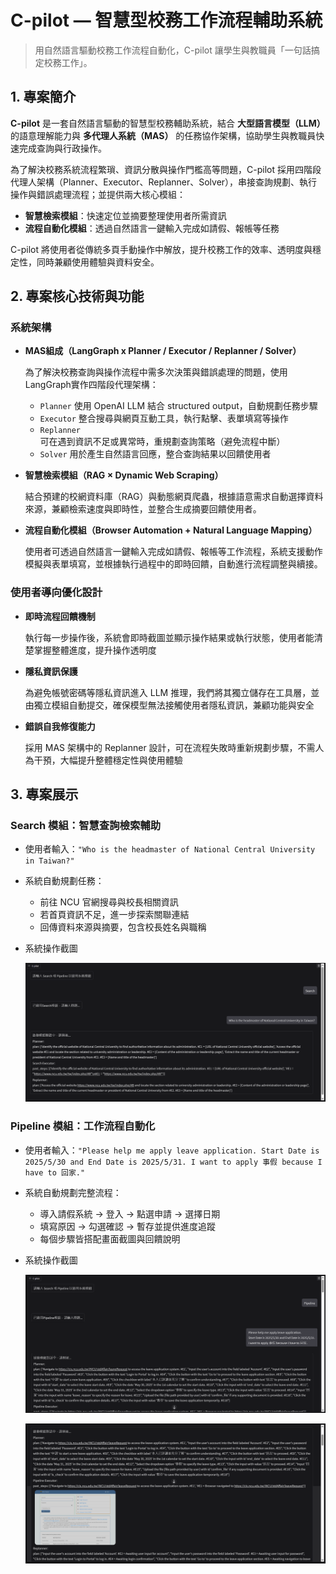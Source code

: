 # C-pilot — 智慧型校務工作流程輔助系統

> 用自然語言驅動校務工作流程自動化，C-pilot 讓學生與教職員「一句話搞定校務工作」。

## 1. 專案簡介

**C-pilot** 是一套自然語言驅動的智慧型校務輔助系統，結合 **大型語言模型（LLM）** 的語意理解能力與 **多代理人系統（MAS）** 的任務協作架構，協助學生與教職員快速完成查詢與行政操作。

為了解決校務系統流程繁瑣、資訊分散與操作門檻高等問題，C-pilot 採用四階段代理人架構（Planner、Executor、Replanner、Solver），串接查詢規劃、執行操作與錯誤處理流程；並提供兩大核心模組：

- **智慧檢索模組**：快速定位並摘要整理使用者所需資訊
- **流程自動化模組**：透過自然語言一鍵輸入完成如請假、報帳等任務

C-pilot 將使用者從傳統多頁手動操作中解放，提升校務工作的效率、透明度與穩定性，同時兼顧使用體驗與資料安全。

## 2. 專案核心技術與功能

### 系統架構

- **MAS組成（LangGraph x Planner / Executor / Replanner / Solver）**
    
    為了解決校務查詢與操作流程中需多次決策與錯誤處理的問題，使用LangGraph實作四階段代理架構：
    
    - `Planner` 使用 OpenAI LLM 結合 structured output，自動規劃任務步驟
    - `Executor` 整合搜尋與網頁互動工具，執行點擊、表單填寫等操作
    - `Replanner` 可在遇到資訊不足或異常時，重規劃查詢策略（避免流程中斷）
    - `Solver` 用於產生自然語言回應，整合查詢結果以回饋使用者
- **智慧檢索模組（RAG × Dynamic Web Scraping）**
    
    結合預建的校網資料庫（RAG）與動態網頁爬蟲，根據語意需求自動選擇資料來源，兼顧檢索速度與即時性，並整合生成摘要回饋使用者。
    
- **流程自動化模組（Browser Automation + Natural Language Mapping）**
    
    使用者可透過自然語言一鍵輸入完成如請假、報帳等工作流程，系統支援動作模擬與表單填寫，並根據執行過程中的即時回饋，自動進行流程調整與續接。
    

### 使用者導向優化設計

- **即時流程回饋機制**
    
    執行每一步操作後，系統會即時截圖並顯示操作結果或執行狀態，使用者能清楚掌握整體進度，提升操作透明度
    
- **隱私資訊保護**
    
    為避免帳號密碼等隱私資訊進入 LLM 推理，我們將其獨立儲存在工具層，並由獨立模組自動提交，確保模型無法接觸使用者隱私資訊，兼顧功能與安全
    
- **錯誤自我修復能力**
    
    採用 MAS 架構中的 Replanner 設計，可在流程失敗時重新規劃步驟，不需人為干預，大幅提升整體穩定性與使用體驗
    
## 3. 專案展示

### Search 模組：智慧查詢檢索輔助

- 使用者輸入：`"Who is the headmaster of National Central University in Taiwan?"`
- 系統自動規劃任務：
    - 前往 NCU 官網搜尋與校長相關資訊
    - 若首頁資訊不足，進一步探索關聯連結
    - 回傳資料來源與摘要，包含校長姓名與職稱
- 系統操作截圖
    
    ![](./images/Search_Module.png)
    

### Pipeline 模組：工作流程自動化

- 使用者輸入：`"Please help me apply leave application. Start Date is 2025/5/30 and End Date is 2025/5/31. I want to apply 事假 because I have to 回家."`
- 系統自動規劃完整流程：
    - 導入請假系統 → 登入 → 點選申請 → 選擇日期
    - 填寫原因 → 勾選確認 → 暫存並提供進度追蹤
    - 每個步驟皆搭配畫面截圖與回饋說明
- 系統操作截圖
    
    ![](./images/Pipeline_Module_1.png)
    
    ![](./images/Pipeline_Module_2.png)